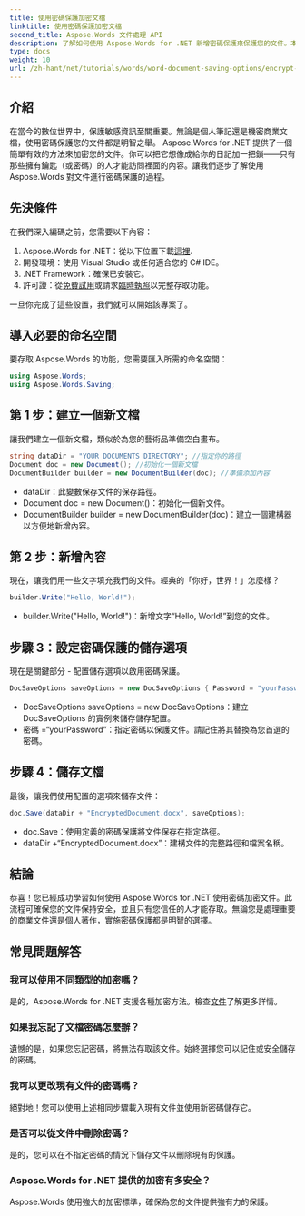```yaml
---
title: 使用密碼保護加密文檔
linktitle: 使用密碼保護加密文檔
second_title: Aspose.Words 文件處理 API
description: 了解如何使用 Aspose.Words for .NET 新增密碼保護來保護您的文件。本綜合指南將引導您完成整個過程。
type: docs
weight: 10
url: /zh-hant/net/tutorials/words/word-document-saving-options/encrypt-document-with-password-protect/
---
```

## 介紹

在當今的數位世界中，保護敏感資訊至關重要。無論是個人筆記還是機密商業文檔，使用密碼保護您的文件都是明智之舉。 Aspose.Words for .NET 提供了一個簡單有效的方法來加密您的文件。你可以把它想像成給你的日記加一把鎖——只有那些擁有鑰匙（或密碼）的人才能訪問裡面的內容。讓我們逐步了解使用 Aspose.Words 對文件進行密碼保護的過程。

## 先決條件

在我們深入編碼之前，您需要以下內容：

1.  Aspose.Words for .NET：從以下位置下載[這裡](https://releases.aspose.com/words/net/).
2. 開發環境：使用 Visual Studio 或任何適合您的 C# IDE。
3. .NET Framework：確保已安裝它。
4. 許可證：從[免費試用](https://releases.aspose.com/)或請求[臨時執照](https://purchase.aspose.com/temporary-license/)以完整存取功能。

一旦你完成了這些設置，我們就可以開始該專案了。

## 導入必要的命名空間

要存取 Aspose.Words 的功能，您需要匯入所需的命名空間：

```csharp
using Aspose.Words;
using Aspose.Words.Saving;
```

## 第 1 步：建立一個新文檔

讓我們建立一個新文檔，類似於為您的藝術品準備空白畫布。

```csharp
string dataDir = "YOUR DOCUMENTS DIRECTORY"; //指定你的路徑
Document doc = new Document(); //初始化一個新文檔
DocumentBuilder builder = new DocumentBuilder(doc); //準備添加內容
```

- dataDir：此變數保存文件的保存路徑。
- Document doc = new Document()：初始化一個新文件。
- DocumentBuilder builder = new DocumentBuilder(doc)：建立一個建構器以方便地新增內容。

## 第 2 步：新增內容

現在，讓我們用一些文字填充我們的文件。經典的「你好，世界！」怎麼樣？

```csharp
builder.Write("Hello, World!");
```

- builder.Write("Hello, World!")：新增文字“Hello, World!”到您的文件。

## 步驟 3：設定密碼保護的儲存選項

現在是關鍵部分 - 配置儲存選項以啟用密碼保護。

```csharp
DocSaveOptions saveOptions = new DocSaveOptions { Password = "yourPassword" }; //在此設定您的密碼
```

- DocSaveOptions saveOptions = new DocSaveOptions：建立 DocSaveOptions 的實例來儲存儲存配置。
- 密碼 =“yourPassword”：指定密碼以保護文件。請記住將其替換為您首選的密碼。

## 步驟 4：儲存文檔

最後，讓我們使用配置的選項來儲存文件：

```csharp
doc.Save(dataDir + "EncryptedDocument.docx", saveOptions);
```

- doc.Save：使用定義的密碼保護將文件保存在指定路徑。
- dataDir +“EncryptedDocument.docx”：建構文件的完整路徑和檔案名稱。

## 結論

恭喜！您已經成功學習如何使用 Aspose.Words for .NET 使用密碼加密文件。此流程可確保您的文件保持安全，並且只有您信任的人才能存取。無論您是處理重要的商業文件還是個人著作，實施密碼保護都是明智的選擇。

## 常見問題解答

### 我可以使用不同類型的加密嗎？
是的，Aspose.Words for .NET 支援各種加密方法。檢查[文件](https://reference.aspose.com/words/net/)了解更多詳情。

### 如果我忘記了文檔密碼怎麼辦？
遺憾的是，如果您忘記密碼，將無法存取該文件。始終選擇您可以記住或安全儲存的密碼。

### 我可以更改現有文件的密碼嗎？
絕對地！您可以使用上述相同步驟載入現有文件並使用新密碼儲存它。

### 是否可以從文件中刪除密碼？
是的，您可以在不指定密碼的情況下儲存文件以刪除現有的保護。

### Aspose.Words for .NET 提供的加密有多安全？
Aspose.Words 使用強大的加密標準，確保為您的文件提供強有力的保護。
